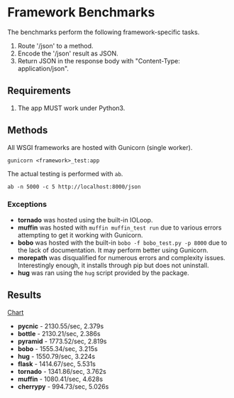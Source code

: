 # Framework Benchmarks

The benchmarks perform the following framework-specific tasks.

1. Route '/json' to a method.
2. Encode the '/json' result as JSON.
3. Return JSON in the response body with "Content-Type: application/json". 

## Requirements

1. The app MUST work under Python3.


## Methods

All WSGI frameworks are hosted with Gunicorn (single worker). 

    gunicorn <framework>_test:app

The actual testing is performed with `ab`. 

    ab -n 5000 -c 5 http://localhost:8000/json

### Exceptions

* **tornado** was hosted using the built-in IOLoop.
* **muffin** was hosted with `muffin muffin_test run` due to various errors attempting to get it working with Gunicorn.
* **bobo** was hosted with the built-in `bobo -f bobo_test.py -p 8000` due to the lack of documentation. It may perform better
    using Gunicorn.
* **morepath** was disqualified for numerous errors and complexity issues. Interestingly enough, it installs through pip but does not uninstall.
* **hug** was ran using the `hug` script provided by the package.

## Results

[Chart](http://pycnic.nullism.com/images/pycnic-bench.png)

* **pycnic** - 2130.55/sec, 2.379s
* **bottle** - 2130.21/sec, 2.386s
* **pyramid** - 1773.52/sec, 2.819s
* **bobo** - 1555.34/sec, 3.215s 
* **hug** - 1550.79/sec, 3.224s
* **flask** - 1414.67/sec, 5.531s
* **tornado** - 1341.86/sec, 3.762s
* **muffin** - 1080.41/sec, 4.628s
* **cherrypy** - 994.73/sec, 5.026s


